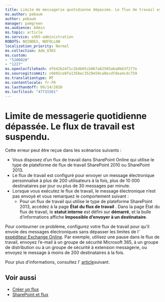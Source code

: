 ```yaml
---
title: Limite de messagerie quotidienne dépassée. Le flux de travail est suspendu.
ms.author: pebaum
author: pebaum
manager: pamgreen
ms.audience: Admin
ms.topic: article
ms.service: o365-administration
ROBOTS: NOINDEX, NOFOLLOW
localization_priority: Normal
ms.collection: Adm_O365
ms.custom:
- "5200020"
- "1227"
ms.openlocfilehash: dfb42b24f1c2b4b05cb067a82505a6a8b63f277e
ms.sourcegitcommit: c6692ce0fa1358ec3529e59ca0ecdfdea4cdc759
ms.translationtype: MT
ms.contentlocale: fr-FR
ms.lasthandoff: 09/14/2020
ms.locfileid: "47731561"
---
```

# <a name="daily-email-limit-exceeded-workflow-is-suspended"></a>Limite de messagerie quotidienne dépassée. Le flux de travail est suspendu.

Cette erreur peut être reçue dans les scénarios suivants :

- Vous disposez d’un flux de travail dans SharePoint Online qui utilise le type de plateforme de flux de travail SharePoint 2010 ou SharePoint 2013.
- Le flux de travail est configuré pour envoyer un message électronique personnalisé à plus de 200 utilisateurs à la fois, plus de 10 000 destinataires par jour ou plus de 30 messages par minute.
- Lorsque vous exécutez le flux de travail, le message électronique n’est pas envoyé et vous remarquez le comportement suivant :
    - Pour un flux de travail qui utilise le type de plateforme SharePoint 2013, accédez à la page **État du flux de travail** . Dans la page État du flux de travail, le **statut interne** est défini sur **démarré**, et la bulle d’informations affiche **Impossible d’envoyer à un destinataire**.

Pour contourner ce problème, configurez votre flux de travail pour qu’il envoie des messages électroniques sans dépasser les limites de l' [expéditeur Exchange Online](https://docs.microsoft.com/office365/servicedescriptions/exchange-online-service-description/exchange-online-limits#recipientlimits). Par exemple, utilisez une pause dans le flux de travail, envoyez l’e-mail à un groupe de sécurité Microsoft 365, à un groupe de distribution ou à un groupe de sécurité à extension messagerie, ou envoyez le message à moins de 200 destinataires à la fois.


Pour plus d’informations, consultez l' [article](https://support.microsoft.com/help/3150442/daily-email-limit-has-exceeded-and-your-workflow-has-been-suspended-or)suivant.

## <a name="related-topics"></a>Voir aussi
- [Créer un flux](https://support.office.com/article/Create-a-flow-for-a-list-or-library-in-SharePoint-Online-or-OneDrive-for-Business-a9c3e03b-0654-46af-a254-20252e580d01) 
- [SharePoint et flux](https://flow.microsoft.com/blog/sharepoint-and-flow/) 